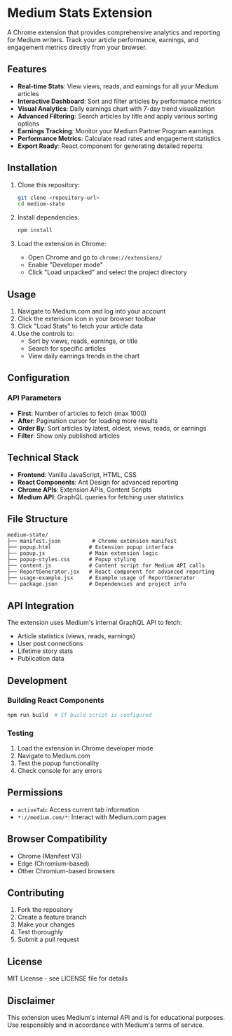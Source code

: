 # Medium Stats Extension

A Chrome extension that provides comprehensive analytics and reporting for Medium writers. Track your article performance, earnings, and engagement metrics directly from your browser.

## Features

- **Real-time Stats**: View views, reads, and earnings for all your Medium articles
- **Interactive Dashboard**: Sort and filter articles by performance metrics
- **Visual Analytics**: Daily earnings chart with 7-day trend visualization
- **Advanced Filtering**: Search articles by title and apply various sorting options
- **Earnings Tracking**: Monitor your Medium Partner Program earnings
- **Performance Metrics**: Calculate read rates and engagement statistics
- **Export Ready**: React component for generating detailed reports

## Installation

1. Clone this repository:
   ```bash
   git clone <repository-url>
   cd medium-state
   ```

2. Install dependencies:
   ```bash
   npm install
   ```

3. Load the extension in Chrome:
   - Open Chrome and go to `chrome://extensions/`
   - Enable "Developer mode"
   - Click "Load unpacked" and select the project directory

## Usage

1. Navigate to Medium.com and log into your account
2. Click the extension icon in your browser toolbar
3. Click "Load Stats" to fetch your article data
4. Use the controls to:
   - Sort by views, reads, earnings, or title
   - Search for specific articles
   - View daily earnings trends in the chart

## Configuration

### API Parameters
- **First**: Number of articles to fetch (max 1000)
- **After**: Pagination cursor for loading more results
- **Order By**: Sort articles by latest, oldest, views, reads, or earnings
- **Filter**: Show only published articles

## Technical Stack

- **Frontend**: Vanilla JavaScript, HTML, CSS
- **React Components**: Ant Design for advanced reporting
- **Chrome APIs**: Extension APIs, Content Scripts
- **Medium API**: GraphQL queries for fetching user statistics

## File Structure

```
medium-state/
├── manifest.json          # Chrome extension manifest
├── popup.html            # Extension popup interface
├── popup.js              # Main extension logic
├── popup-styles.css      # Popup styling
├── content.js            # Content script for Medium API calls
├── ReportGenerator.jsx   # React component for advanced reporting
├── usage-example.jsx     # Example usage of ReportGenerator
└── package.json          # Dependencies and project info
```

## API Integration

The extension uses Medium's internal GraphQL API to fetch:
- Article statistics (views, reads, earnings)
- User post connections
- Lifetime story stats
- Publication data

## Development

### Building React Components
```bash
npm run build  # If build script is configured
```

### Testing
1. Load the extension in Chrome developer mode
2. Navigate to Medium.com
3. Test the popup functionality
4. Check console for any errors

## Permissions

- `activeTab`: Access current tab information
- `*://medium.com/*`: Interact with Medium.com pages

## Browser Compatibility

- Chrome (Manifest V3)
- Edge (Chromium-based)
- Other Chromium-based browsers

## Contributing

1. Fork the repository
2. Create a feature branch
3. Make your changes
4. Test thoroughly
5. Submit a pull request

## License

MIT License - see LICENSE file for details

## Disclaimer

This extension uses Medium's internal API and is for educational purposes. Use responsibly and in accordance with Medium's terms of service.